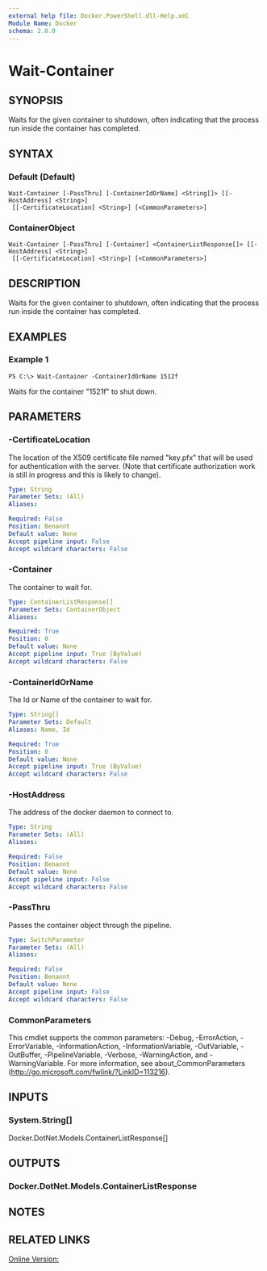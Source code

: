```yaml
---
external help file: Docker.PowerShell.dll-Help.xml
Module Name: Docker
schema: 2.0.0
---
```


# Wait-Container

## SYNOPSIS
Waits for the given container to shutdown, often indicating that the process run inside the container has completed.

## SYNTAX

### Default (Default)
```
Wait-Container [-PassThru] [-ContainerIdOrName] <String[]> [[-HostAddress] <String>]
 [[-CertificateLocation] <String>] [<CommonParameters>]
```

### ContainerObject
```
Wait-Container [-PassThru] [-Container] <ContainerListResponse[]> [[-HostAddress] <String>]
 [[-CertificateLocation] <String>] [<CommonParameters>]
```

## DESCRIPTION
Waits for the given container to shutdown, often indicating that the process run inside the container has completed.

## EXAMPLES

### Example 1
```
PS C:\> Wait-Container -ContainerIdOrName 1512f
```

Waits for the container "1521f" to shut down. 

## PARAMETERS

### -CertificateLocation
The location of the X509 certificate file named "key.pfx" that will be used for authentication with the server.  (Note that certificate authorization work is still in progress and this is likely to change).





```yaml
Type: String
Parameter Sets: (All)
Aliases:

Required: False
Position: Benannt
Default value: None
Accept pipeline input: False
Accept wildcard characters: False
```

### -Container
The container to wait for.





```yaml
Type: ContainerListResponse[]
Parameter Sets: ContainerObject
Aliases:

Required: True
Position: 0
Default value: None
Accept pipeline input: True (ByValue)
Accept wildcard characters: False
```

### -ContainerIdOrName
The Id or Name of the container to wait for.

```yaml
Type: String[]
Parameter Sets: Default
Aliases: Name, Id

Required: True
Position: 0
Default value: None
Accept pipeline input: True (ByValue)
Accept wildcard characters: False
```

### -HostAddress
The address of the docker daemon to connect to.





```yaml
Type: String
Parameter Sets: (All)
Aliases:

Required: False
Position: Benannt
Default value: None
Accept pipeline input: False
Accept wildcard characters: False
```

### -PassThru
Passes the container object through the pipeline. 





```yaml
Type: SwitchParameter
Parameter Sets: (All)
Aliases:

Required: False
Position: Benannt
Default value: None
Accept pipeline input: False
Accept wildcard characters: False
```

### CommonParameters
This cmdlet supports the common parameters: -Debug, -ErrorAction, -ErrorVariable, -InformationAction, -InformationVariable, -OutVariable, -OutBuffer, -PipelineVariable, -Verbose, -WarningAction, and -WarningVariable. For more information, see about_CommonParameters (http://go.microsoft.com/fwlink/?LinkID=113216).

## INPUTS

### System.String[]
Docker.DotNet.Models.ContainerListResponse[]

## OUTPUTS

### Docker.DotNet.Models.ContainerListResponse

## NOTES

## RELATED LINKS

[Online Version:](https://github.com/Microsoft/Docker-PowerShell/blob/master/src/Docker.PowerShell/Help/Wait-Container.md)






